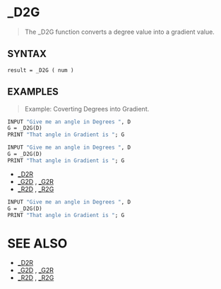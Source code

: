 # _D2G
> The _D2G function converts a degree value into a gradient value.

## SYNTAX
`result = _D2G ( num )`

## EXAMPLES
> Example: Coverting Degrees into Gradient.

```vb
INPUT "Give me an angle in Degrees ", D
G = _D2G(D)
PRINT "That angle in Gradient is "; G
```


```vb
INPUT "Give me an angle in Degrees ", D
G = _D2G(D)
PRINT "That angle in Gradient is "; G
```

* [_D2R](_D2R.md)
* [_G2D](_G2D.md) , [_G2R](_G2R.md)
* [_R2D](_R2D.md) , [_R2G](_R2G.md)

```vb
INPUT "Give me an angle in Degrees ", D
G = _D2G(D)
PRINT "That angle in Gradient is "; G
```



# SEE ALSO
* [_D2R](_D2R.md)
* [_G2D](_G2D.md) , [_G2R](_G2R.md)
* [_R2D](_R2D.md) , [_R2G](_R2G.md)

